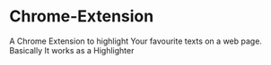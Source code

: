 # Chrome-Extension
A Chrome Extension to highlight Your favourite texts on a web page. Basically It works as a Highlighter
